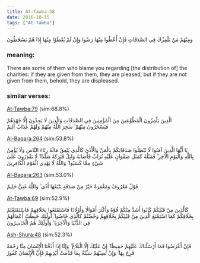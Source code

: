 ```yaml
---
title: At-Tawba:58
date: 2016-10-15
tags: ["At-Tawba"]
---
```

وَمِنْهُمْ مَنْ يَلْمِزُكَ فِي الصَّدَقَاتِ فَإِنْ أُعْطُوا مِنْهَا رَضُوا وَإِنْ لَمْ يُعْطَوْا مِنْهَا إِذَا هُمْ يَسْخَطُونَ
### meaning: 
There are some of them who blame you regarding [the distribution of] the charities: if they are given from them, they are pleased, but if they are not given from them, behold, they are displeased.
### similar verses: 

[At-Tawba:79](/9/79) (sim:68.8%)

الَّذِينَ يَلْمِزُونَ الْمُطَّوِّعِينَ مِنَ الْمُؤْمِنِينَ فِي الصَّدَقَاتِ وَالَّذِينَ لَا يَجِدُونَ إِلَّا جُهْدَهُمْ فَيَسْخَرُونَ مِنْهُمْ ۙ سَخِرَ اللَّهُ مِنْهُمْ وَلَهُمْ عَذَابٌ أَلِيمٌ

[Al-Baqara:264](/2/264) (sim:53.8%)

يَا أَيُّهَا الَّذِينَ آمَنُوا لَا تُبْطِلُوا صَدَقَاتِكُمْ بِالْمَنِّ وَالْأَذَىٰ كَالَّذِي يُنْفِقُ مَالَهُ رِئَاءَ النَّاسِ وَلَا يُؤْمِنُ بِاللَّهِ وَالْيَوْمِ الْآخِرِ ۖ فَمَثَلُهُ كَمَثَلِ صَفْوَانٍ عَلَيْهِ تُرَابٌ فَأَصَابَهُ وَابِلٌ فَتَرَكَهُ صَلْدًا ۖ لَا يَقْدِرُونَ عَلَىٰ شَيْءٍ مِمَّا كَسَبُوا ۗ وَاللَّهُ لَا يَهْدِي الْقَوْمَ الْكَافِرِينَ

[Al-Baqara:263](/2/263) (sim:53.0%)

قَوْلٌ مَعْرُوفٌ وَمَغْفِرَةٌ خَيْرٌ مِنْ صَدَقَةٍ يَتْبَعُهَا أَذًى ۗ وَاللَّهُ غَنِيٌّ حَلِيمٌ

[At-Tawba:69](/9/69) (sim:52.9%)

كَالَّذِينَ مِنْ قَبْلِكُمْ كَانُوا أَشَدَّ مِنْكُمْ قُوَّةً وَأَكْثَرَ أَمْوَالًا وَأَوْلَادًا فَاسْتَمْتَعُوا بِخَلَاقِهِمْ فَاسْتَمْتَعْتُمْ بِخَلَاقِكُمْ كَمَا اسْتَمْتَعَ الَّذِينَ مِنْ قَبْلِكُمْ بِخَلَاقِهِمْ وَخُضْتُمْ كَالَّذِي خَاضُوا ۚ أُولَٰئِكَ حَبِطَتْ أَعْمَالُهُمْ فِي الدُّنْيَا وَالْآخِرَةِ ۖ وَأُولَٰئِكَ هُمُ الْخَاسِرُونَ

[Ash-Shura:48](/42/48) (sim:52.3%)

فَإِنْ أَعْرَضُوا فَمَا أَرْسَلْنَاكَ عَلَيْهِمْ حَفِيظًا ۖ إِنْ عَلَيْكَ إِلَّا الْبَلَاغُ ۗ وَإِنَّا إِذَا أَذَقْنَا الْإِنْسَانَ مِنَّا رَحْمَةً فَرِحَ بِهَا ۖ وَإِنْ تُصِبْهُمْ سَيِّئَةٌ بِمَا قَدَّمَتْ أَيْدِيهِمْ فَإِنَّ الْإِنْسَانَ كَفُورٌ
